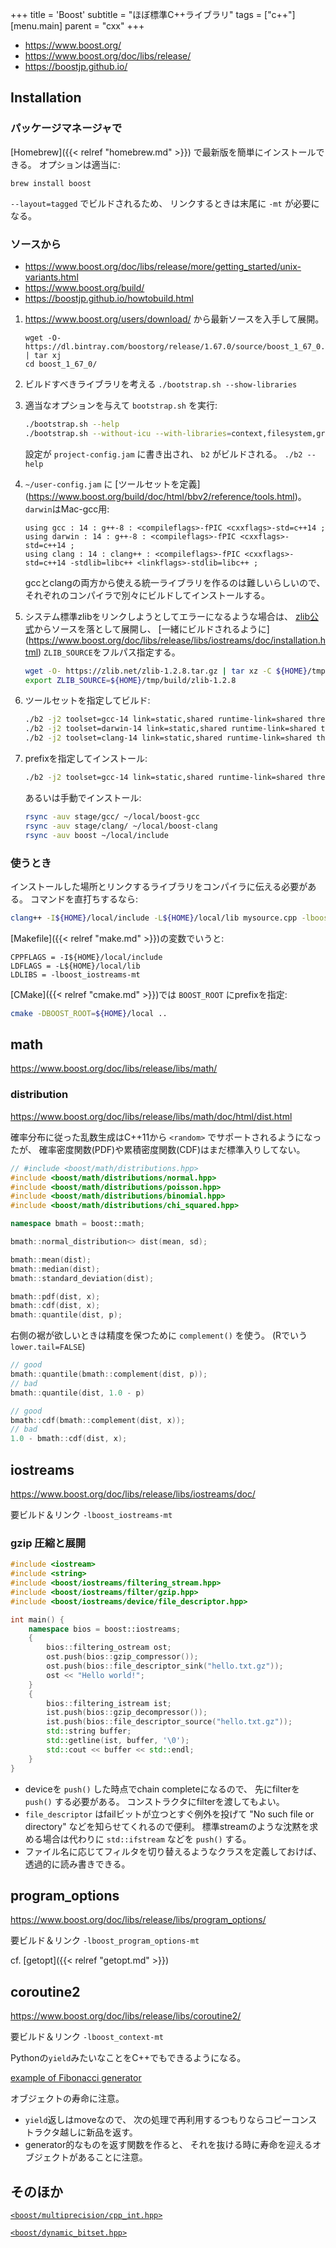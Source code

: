 +++
title = 'Boost'
subtitle = "ほぼ標準C++ライブラリ"
tags = ["c++"]
[menu.main]
  parent = "cxx"
+++

- https://www.boost.org/
- https://www.boost.org/doc/libs/release/
- https://boostjp.github.io/

## Installation

### パッケージマネージャで

[Homebrew]({{< relref "homebrew.md" >}})
で最新版を簡単にインストールできる。
オプションは適当に:

    brew install boost

`--layout=tagged` でビルドされるため、
リンクするときは末尾に `-mt` が必要になる。


### ソースから

- https://www.boost.org/doc/libs/release/more/getting_started/unix-variants.html
- https://www.boost.org/build/
- https://boostjp.github.io/howtobuild.html

1.  <https://www.boost.org/users/download/> から最新ソースを入手して展開。
    ```
    wget -O- https://dl.bintray.com/boostorg/release/1.67.0/source/boost_1_67_0.tar.bz2 | tar xj
    cd boost_1_67_0/
    ```

1.  ビルドすべきライブラリを考える `./bootstrap.sh --show-libraries`

1.  適当なオプションを与えて `bootstrap.sh` を実行:
    ```sh
    ./bootstrap.sh --help
    ./bootstrap.sh --without-icu --with-libraries=context,filesystem,graph,iostreams,program_options,serialization,system,test
    ```
    設定が `project-config.jam` に書き出され、
    `b2` がビルドされる。 `./b2 --help`

1. `~/user-config.jam` に [ツールセットを定義]
    (https://www.boost.org/build/doc/html/bbv2/reference/tools.html)。
    `darwin`はMac-gcc用:
    ```
    using gcc : 14 : g++-8 : <compileflags>-fPIC <cxxflags>-std=c++14 ;
    using darwin : 14 : g++-8 : <compileflags>-fPIC <cxxflags>-std=c++14 ;
    using clang : 14 : clang++ : <compileflags>-fPIC <cxxflags>-std=c++14 -stdlib=libc++ <linkflags>-stdlib=libc++ ;
    ```
    gccとclangの両方から使える統一ライブラリを作るのは難しいらしいので、
    それぞれのコンパイラで別々にビルドしてインストールする。

1.  システム標準zlibをリンクしようとしてエラーになるような場合は、
    [zlib公式](https://zlib.net/)からソースを落として展開し、
    [一緒にビルドされるように]
    (https://www.boost.org/doc/libs/release/libs/iostreams/doc/installation.html)
    `ZLIB_SOURCE`をフルパス指定する。
    ```sh
    wget -O- https://zlib.net/zlib-1.2.8.tar.gz | tar xz -C ${HOME}/tmp/build
    export ZLIB_SOURCE=${HOME}/tmp/build/zlib-1.2.8
    ```

1.  ツールセットを指定してビルド:
    ```sh
    ./b2 -j2 toolset=gcc-14 link=static,shared runtime-link=shared threading=multi variant=release --layout=tagged --build-dir=../b2gcc --stagedir=stage/gcc stage
    ./b2 -j2 toolset=darwin-14 link=static,shared runtime-link=shared threading=multi variant=release --layout=tagged --build-dir=../b2gcc --stagedir=stage/gcc stage
    ./b2 -j2 toolset=clang-14 link=static,shared runtime-link=shared threading=multi variant=release --layout=tagged --build-dir=../b2clang --stagedir=stage/clang stage
    ```

1.  prefixを指定してインストール:
    ```sh
    ./b2 -j2 toolset=gcc-14 link=static,shared runtime-link=shared threading=multi variant=release --layout=tagged --build-dir=../b2gcc --stagedir=stage/gcc --prefix=${HOME}/local install
    ```
    あるいは手動でインストール:
    ```sh
    rsync -auv stage/gcc/ ~/local/boost-gcc
    rsync -auv stage/clang/ ~/local/boost-clang
    rsync -auv boost ~/local/include
    ```

### 使うとき

インストールした場所とリンクするライブラリをコンパイラに伝える必要がある。
コマンドを直打ちするなら:
```sh
clang++ -I${HOME}/local/include -L${HOME}/local/lib mysource.cpp -lboost_iostreams-mt -o a.out
```

[Makefile]({{< relref "make.md" >}})の変数でいうと:
```make
CPPFLAGS = -I${HOME}/local/include
LDFLAGS = -L${HOME}/local/lib
LDLIBS = -lboost_iostreams-mt
```

[CMake]({{< relref "cmake.md" >}})では `BOOST_ROOT` にprefixを指定:
```sh
cmake -DBOOST_ROOT=${HOME}/local ..
```


## math

<https://www.boost.org/doc/libs/release/libs/math/>

### distribution

<https://www.boost.org/doc/libs/release/libs/math/doc/html/dist.html>

確率分布に従った乱数生成はC++11から `<random>` でサポートされるようになったが、
確率密度関数(PDF)や累積密度関数(CDF)はまだ標準入りしてない。

```c++
// #include <boost/math/distributions.hpp>
#include <boost/math/distributions/normal.hpp>
#include <boost/math/distributions/poisson.hpp>
#include <boost/math/distributions/binomial.hpp>
#include <boost/math/distributions/chi_squared.hpp>

namespace bmath = boost::math;

bmath::normal_distribution<> dist(mean, sd);

bmath::mean(dist);
bmath::median(dist);
bmath::standard_deviation(dist);

bmath::pdf(dist, x);
bmath::cdf(dist, x);
bmath::quantile(dist, p);
```

右側の裾が欲しいときは精度を保つために `complement()` を使う。
(Rでいう `lower.tail=FALSE`)

```c++
// good
bmath::quantile(bmath::complement(dist, p));
// bad
bmath::quantile(dist, 1.0 - p)

// good
bmath::cdf(bmath::complement(dist, x));
// bad
1.0 - bmath::cdf(dist, x);
```


## iostreams

<https://www.boost.org/doc/libs/release/libs/iostreams/doc/>

要ビルド＆リンク `-lboost_iostreams-mt`

### gzip 圧縮と展開

```c++
#include <iostream>
#include <string>
#include <boost/iostreams/filtering_stream.hpp>
#include <boost/iostreams/filter/gzip.hpp>
#include <boost/iostreams/device/file_descriptor.hpp>

int main() {
    namespace bios = boost::iostreams;
    {
        bios::filtering_ostream ost;
        ost.push(bios::gzip_compressor());
        ost.push(bios::file_descriptor_sink("hello.txt.gz"));
        ost << "Hello world!";
    }
    {
        bios::filtering_istream ist;
        ist.push(bios::gzip_decompressor());
        ist.push(bios::file_descriptor_source("hello.txt.gz"));
        std::string buffer;
        std::getline(ist, buffer, '\0');
        std::cout << buffer << std::endl;
    }
}
```

- deviceを `push()` した時点でchain completeになるので、
  先にfilterを `push()` する必要がある。
  コンストラクタにfilterを渡してもよい。
- `file_descriptor` はfailビットが立つとすぐ例外を投げて
  "No such file or directory" などを知らせてくれるので便利。
  標準streamのような沈黙を求める場合は代わりに
  `std::ifstream` などを `push()` する。
- ファイル名に応じてフィルタを切り替えるようなクラスを定義しておけば、
  透過的に読み書きできる。


## program_options

<https://www.boost.org/doc/libs/release/libs/program_options/>

要ビルド＆リンク `-lboost_program_options-mt`

cf. [getopt]({{< relref "getopt.md" >}})


## coroutine2

<https://www.boost.org/doc/libs/release/libs/coroutine2/>

要ビルド＆リンク `-lboost_context-mt`

Pythonの`yield`みたいなことをC++でもできるようになる。

[example of Fibonacci generator](https://github.com/heavywatal/scribble/blob/master/cxx/boost_coroutine2.cpp)

オブジェクトの寿命に注意。

- `yield`返しはmoveなので、
  次の処理で再利用するつもりならコピーコンストラクタ越しに新品を返す。
- generator的なものを返す関数を作ると、
  それを抜ける時に寿命を迎えるオブジェクトがあることに注意。

## そのほか

[`<boost/multiprecision/cpp_int.hpp>`](https://www.boost.org/libs/multiprecision)

[`<boost/dynamic_bitset.hpp>`](https://www.boost.org/libs/dynamic_bitset)
